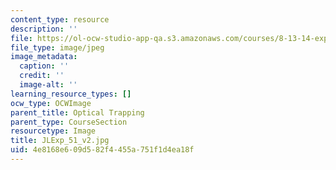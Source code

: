 ```yaml
---
content_type: resource
description: ''
file: https://ol-ocw-studio-app-qa.s3.amazonaws.com/courses/8-13-14-experimental-physics-i-ii-junior-lab-fall-2016-spring-2017/4e8168e609d582f4455a751f1d4ea18f_JLExp_51_v2.jpg
file_type: image/jpeg
image_metadata:
  caption: ''
  credit: ''
  image-alt: ''
learning_resource_types: []
ocw_type: OCWImage
parent_title: Optical Trapping
parent_type: CourseSection
resourcetype: Image
title: JLExp_51_v2.jpg
uid: 4e8168e6-09d5-82f4-455a-751f1d4ea18f
---
```

